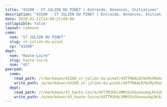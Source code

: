 ```yaml
---
title: "43200 - ST JULIEN DU PINET | Entraide, Annonces, Initiatives"
description: "43200 - ST JULIEN DU PINET | Entraide, Annonces, Initiatives"
date: 2020-01-11T14:09:21+09:00
collapsible: false
layout: commune
comm:
  nom: "ST JULIEN DU PINET"
  slug: st-julien-du-pinet
  cp: "43200"
dept:
  nom: "Haute-Loire"
  slug: haute-loire
  num: "43"
peerpad:
  comm:
    read_path: /r/markdown/43200_st-julien-du-pinet/4XTTMAALB78nMy5Ma5wbKKTNAXBXqfvaKJbLfLDx9S9Bszb4K
    write_path: /w/markdown/43200_st-julien-du-pinet/4XTTMAALB78nMy5Ma5wbKKTNAXBXqfvaKJbLfLDx9S9Bszb4K-K3TgUAWCMT4A9oZ7MVpKQXKgNrnpAXemyZKiq4jgFhSH77EWGxBQHqQyhDNN2T16RWkt4SVhiAhtGwkLEXz5sSC8r1ScasMhCQqnC8nNapeFB529Gji7WmSDR4XiPU2TDVNEZN2s
  dept:
    read_path: /r/markdown/43_haute-loire/4XTTM3hhLVMM3Sx5kxoou4qLMck2RjGiJF8bjxPuKy3VyRdWX
    write_path: /w/markdown/43_haute-loire/4XTTM3hhLVMM3Sx5kxoou4qLMck2RjGiJF8bjxPuKy3VyRdWX-K3TgTnndWXCUw13Pw3gJoEo9qHUCGXZ4frH2coLZWWDcoWKo22cU2VNENpi117F5bi6bu3WHMPd2VTrETU2R5owQhCBrUQgvCKerk4NqeDhN66egG9mHY8CCfEckbCp9SecEdL6b
---
```


